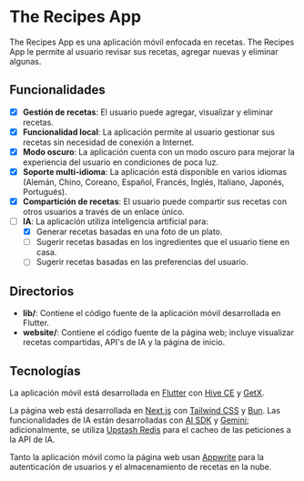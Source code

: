 # The Recipes App

The Recipes App es una aplicación móvil enfocada en recetas. The Recipes App le permite al usuario revisar sus recetas, agregar nuevas y eliminar algunas.

## Funcionalidades

- [x] **Gestión de recetas**: El usuario puede agregar, visualizar y eliminar recetas.
- [x] **Funcionalidad local**: La aplicación permite al usuario gestionar sus recetas sin necesidad de conexión a Internet.
- [x] **Modo oscuro**: La aplicación cuenta con un modo oscuro para mejorar la experiencia del usuario en condiciones de poca luz.
- [x] **Soporte multi-idioma**: La aplicación está disponible en varios idiomas (Alemán, Chino, Coreano, Español, Francés, Inglés, Italiano, Japonés, Portugués).
- [x] **Compartición de recetas**: El usuario puede compartir sus recetas con otros usuarios a través de un enlace único.
- [ ] **IA**: La aplicación utiliza inteligencia artificial para:
  - [x] Generar recetas basadas en una foto de un plato.
  - [ ] Sugerir recetas basadas en los ingredientes que el usuario tiene en casa.
  - [ ] Sugerir recetas basadas en las preferencias del usuario.

## Directorios

- **lib/**: Contiene el código fuente de la aplicación móvil desarrollada en Flutter.
- **website/**: Contiene el código fuente de la página web; incluye visualizar recetas compartidas, API's de IA y la página de inicio.

## Tecnologías

La aplicación móvil está desarrollada en [Flutter](https://flutter.dev/) con [Hive CE](https://pub.dev/packages/hive_ce) y [GetX](https://pub.dev/packages/get).

La página web está desarrollada en [Next.js](https://nextjs.org/) con [Tailwind CSS](https://tailwindcss.com/) y [Bun](https://bun.sh/). Las funcionalidades de IA están desarrolladas con [AI SDK](https://sdk.vercel.ai/) y [Gemini](https://ai.google.dev/); adicionalmente, se utiliza [Upstash Redis](https://upstash.com/) para el cacheo de las peticiones a la API de IA.

Tanto la aplicación móvil como la página web usan [Appwrite](https://appwrite.io/) para la autenticación de usuarios y el almacenamiento de recetas en la nube.
